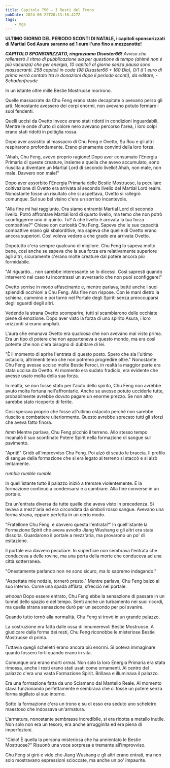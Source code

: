 ```yaml
---
title: Capitolo 750 – I Resti del Trono
pubDate: 2024-06-22T20:13:16.427Z
tags:
    - mga
---
```



<strong>ULTIMO GIORNO DEL PERIODO SCONTI DI NATALE, i capitoli sponsorizzati di Martial God Asura saranno ad 1 euro l'uno fino a mezzanotte!</strong>


<em><strong>CAPITOLO SPONSORIZZATO, ringraziamo Disaster66!</strong>
Avviso che rallenterò il ritmo di pubblicazione sia per questione di tempo (ahimè non è più vacanza) che per energia, 10 capitoli al giorno senza pausa sono massacranti.
258 capitoli in coda (98 Disaster66 + 160 Dio), 0/1 (l'1 euro di prima verrà contato tra le donazioni dopo il periodo sconti),
da editare,
-Schadenfreude</em>


In un istante oltre mille Bestie Mostruose morirono.


Quelle massacrate da Chu Feng erano state decapitate o avevano perso gli arti. Nonostante avessero dei corpi enormi, non avevano potuto fermare i suoi fendenti.


Quelli uccisi da Ovetto invece erano stati ridotti in condizioni inguardabili. Mentre le onde d'urto di colore nero avevano percorso l'area, i loro colpi erano stati ridotti in poltiglia rossa.


Dopo aver assistito al massacro di Chu Feng e Ovetto, Su Rou e gli altri respirarono profondamente. Erano pienamente convinti della loro forza.


"Ahah, Chu Feng, avevo proprio ragione! Dopo aver consumato l'Energia Primaria di queste creature, insieme a quella che avevo accumulato, sono riuscita a diventare un Martial Lord di secondo livello! Ahah, non male, non male. Davvero non male!"


Dopo aver assorbito l'Energia Primaria delle Bestie Mostruose, la peculiare coltivazione di Ovetto era arrivata al secondo livello del Martial Lord realm. Nonostante fosse un risultato che si aspettava, Ovetto si rallegrò comunque. Sul suo bel visino c'era un sorriso incantevole.


"Alla fine mi hai raggiunto. Ora siamo entrambi Martial Lord di secondo livello. Potrò affrontare Martial lord di quarto livello, ma temo che non potrò sconfiggerne uno di quinto. Tu? A che livello è arrivata la tua forza combattiva?" Chiese con curiosità Chu Feng. Sapeva che le sue capacità combattive erano già sbalorditive, ma sapeva che quelle di Ovetto erano ancora superiori. Così voleva vedere a che grado era arrivata Ovetto.


Dopotutto c'era sempre qualcuno di migliore. Chu Feng lo sapeva molto bene, così anche se sapeva che la sua forza era relativamente superiore agli altri, sicuramente c'erano molte creature dal potere ancora più formidabile.


"Al riguardo... non sarebbe interessante se lo dicessi. Così sapresti quando interverrò nel caso tu incontrassi un avversario che non puoi sconfiggere!"


Ovetto sorrise in modo affascinante e, mentre parlava, batté anche i suoi splendidi occhioni a Chu Feng. Alla fine non rispose. Con le mani dietro la schiena, camminò e poi tornò nel Portale degli Spiriti senza preoccuparsi degli sguardi degli altri.


Vedendo la strana Ovetto scomparire, tutti si scambiarono delle occhiate piene di emozione. Dopo aver visto la forza di uno spirito Asura, i loro orizzonti si erano ampliati.


L'aura che emanava Ovetto era qualcosa che non avevano mai visto prima. Era un tipo di potere che non apparteneva a questo mondo, ma era così potente che non c'era bisogno di dubitare di lei.


"È il momento di aprire l'entrata di questo posto. Spero che sia l'ultimo ostacolo, altrimenti temo che non potremo progredire oltre." Nonostante Chu Feng avesse ucciso molte Bestie Feroci, in realtà la maggior parte era stata uccisa da Ovetto. Al momento era sudato fradicio, era evidente che avesse usato molta della sua forza.


In realtà, se non fosse stato per l'aiuto dello spirito, Chu Feng non avrebbe avuto molta fortuna nell'affrontarle. Anche se avesse potuto ucciderle tutte, probabilmente avrebbe dovuto pagare un enorme prezzo. Se non altro sarebbe stato ricoperto di ferite.


Così sperava proprio che fosse all'ultimo ostacolo perché non sarebbe riuscito a combattere ulteriormente. Questo avrebbe sprecato tutti gli sforzi che aveva fatto finora.


*hmm* Mentre parlava, Chu Feng picchiò il terreno. Allo stesso tempo incanalò il suo sconfinato Potere Spirit nella formazione di sangue sul pavimento.


"Apriti!" Gridò all'improvviso Chu Feng. Poi alzò di scatto le braccia. Il profilo di sangue della formazione che si era legato al terreno si staccò e si alzò lentamente.


*rumble rumble rumble*


In quell'istante tutto il palazzo iniziò a tremare violentemente. E la formazione continuò a condensarsi e a cambiare. Alla fine converse in un portale.


Era un'entrata diversa da tutte quelle che aveva visto in precedenza. Si levava a mezz'aria ed era circondata da simboli rosso sangue. Avevano una forma strana, eppure perfetta in un certo modo.


"Fratellone Chu Feng, è davvero questa l'entrata?" In quell'istante la Formazione Spirit che aveva avvolto Jiang Wushang e gli altri era stata dissolta. Guardarono il portale a mezz'aria, ma provarono un po' di esitazione.


Il portale era davvero peculiare. In superficie non sembrava l'entrata che conduceva a delle rovine, ma una porta della morte che conduceva ad una città sotterranea.


"Onestamente parlando non ne sono sicuro, ma lo sapremo indagando."


"Aspettate mie notizie, tornerò presto." Mentre parlava, Chu Feng balzò al suo interno. Come una spada affilata, sfrecciò nel portale.


*whoosh* Dopo essere entrato, Chu Feng ebbe la sensazione di passare in un tunnel dello spazio e del tempo. Sentì anche un turbamento nei suoi ricordi, ma quella strana sensazione durò per un secondo per poi svanire.


Quando tutto tornò alla normalità, Chu Feng si trovò in un grande palazzo.


La costruzione era fatta dalle ossa di innumerevoli Bestie Mostruose. A giudicare dalla forma dei resti, Chu Feng riconobbe le misteriose Bestie Mostruose di prima.


Tuttavia quegli scheletri erano ancora più enormi. Si poteva immaginare quanto fossero forti quando erano in vita.


Comunque ora erano morti ormai. Non solo la loro Energia Primaria era stata rimossa, anche i resti erano stati usati come ornamenti. Al centro del palazzo c'era una vasta Formazione Spirit. Brillava e illuminava il palazzo.


Era una formazione fatta da uno Sciamano dal Mantello Reale. Al momento stava funzionando perfettamente e sembrava che ci fosse un potere senza forma sigillato al suo interno.


Sotto la formazione c'era un trono e su di esso era seduto uno scheletro maestoso che indossava un'armatura.


L'armatura, nonostante sembrasse incredibile, si era ridotta a metallo inutile. Non solo non era un tesoro, era anche arrugginita ed era piena di imperfezioni.


"Cielo! È quella la persona misteriosa che ha annientato le Bestie Mostruose?" Risuonò una voce sorpresa e tremante all'improvviso.


Chu Feng si girò e vide che Jiang Wushang e gli altri erano entrati, ma non solo mostravano espressioni scioccate, ma anche un po' impaurite.


